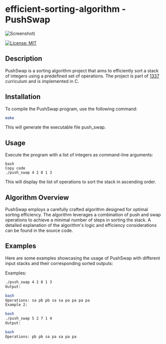 # efficient-sorting-algorithm - PushSwap

![Screenshot](https://i.imgur.com/pfaWg86.png))

[![License: MIT](https://img.shields.io/badge/License-MIT-blue.svg)](https://opensource.org/licenses/MIT)

## Description

PushSwap is a sorting algorithm project that aims to efficiently sort a stack of integers using a predefined set of operations. The project is part of [1337](#1337) curriculum and is implemented in C.

## Installation

To compile the PushSwap program, use the following command:

```bash
make
```

This will generate the executable file push_swap.

## Usage
Execute the program with a list of integers as command-line arguments:

```
bash
Copy code
./push_swap 4 2 8 1 3
```
This will display the list of operations to sort the stack in ascending order.

## Algorithm Overview
PushSwap employs a carefully crafted algorithm designed for optimal sorting efficiency.
The algorithm leverages a combination of push and swap operations to achieve a minimal number of steps in sorting the stack.
A detailed explanation of the algorithm's logic and efficiency considerations can be found in the source code.

## Examples
Here are some examples showcasing the usage of PushSwap with different input stacks and their corresponding sorted outputs:

Examples:

```bash
./push_swap 4 2 8 1 3
Output:

bash
Operations: sa pb pb sa sa pa pa pa pa
Example 2:

bash
./push_swap 5 2 7 1 4
Output:

bash
Operations: pb pb sa pa sa pa pa
```
